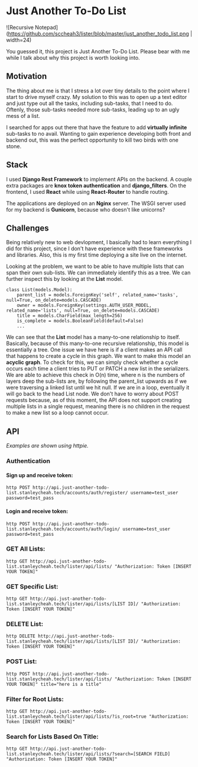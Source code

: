 # Just Another To-Do List 
![Recursive Notepad](https://github.com/sccheah3/lister/blob/master/just_another_todo_list.png | width=24)

You guessed it, this project is Just Another To-Do List. Please bear with me while I talk about why this project is worth looking into.


## Motivation

The thing about me is that I stress a lot over tiny details to the point where I start to drive myself crazy. 
My solution to this was to open up a text editor and just type out all the tasks, including sub-tasks, that I need to do. Oftenly, those sub-tasks needed more sub-tasks, leading up to an ugly mess of a list. 

I searched for apps out there that have the feature to add **virtually infinite** sub-tasks to no avail. Wanting to gain experience developing both front and backend out, this was the perfect opportunity to kill two birds with one stone. 


## Stack

I used **Django Rest Framework** to implement APIs on the backend. A couple extra packages are **knox token authentication** and **django_filters**.
On the frontend, I used **React** while using **React-Router** to handle routing.

The applications are deployed on an **Nginx** server. The WSGI server used for my backend is **Gunicorn**, because who doesn't like unicorns?


## Challenges

Being relatively new to web devlopment, I basically had to learn everything I did for this project, since I don't have experience with these frameworks and libraries. Also, this is my first time deploying a site live on the internet. 

Looking at the problem, we want to be able to have multiple lists that can span their own sub-lists. We can immediately identify this as a tree. We can further inspect this by looking at the **List** model. 


```
class List(models.Model):
	parent_list = models.ForeignKey('self', related_name='tasks', null=True, on_delete=models.CASCADE)
	owner = models.ForeignKey(settings.AUTH_USER_MODEL, related_name='lists', null=True, on_delete=models.CASCADE)
	title = models.CharField(max_length=256)
	is_complete = models.BooleanField(default=False)
	...
```

We can see that the **List** model has a many-to-one relationship to itself. Basically, because of this many-to-one recursive relationship, this model is essentially a tree. One issue we have here is if a client makes an API call that happens to create a cycle in this graph. We want to make this model an **acyclic graph**. To check for this, we can simply check whether a cycle occurs each time a client tries to PUT or PATCH a new list in the serializers. We are able to achieve this check in O(n) time, where n is the numbers of layers deep the sub-lists are, by following the parent_list upwards as if we were traversing a linked list until we hit null. If we are in a loop, eventually it will go back to the head List node. We don't have to worry about POST requests because, as of this moment, the API does not support creating multiple lists in a single request, meaning there is no children in the request to make a new list so a loop cannot occur.


## API

*Examples are shown using httpie.*

### Authentication

#### Sign up and receive token:
```
http POST http://api.just-another-todo-list.stanleycheah.tech/accounts/auth/register/ username=test_user password=test_pass
```

#### Login and receive token:
```
http POST http://api.just-another-todo-list.stanleycheah.tech/accounts/auth/login/ username=test_user password=test_pass
```

### GET All Lists:

```
http GET http://api.just-another-todo-list.stanleycheah.tech/lister/api/lists/ "Authorization: Token [INSERT YOUR TOKEN]"
```

### GET Specific List:

```
http GET http://api.just-another-todo-list.stanleycheah.tech/lister/api/lists/[LIST ID]/ "Authorization: Token [INSERT YOUR TOKEN]"
```

### DELETE List:
```
http DELETE http://api.just-another-todo-list.stanleycheah.tech/lister/api/lists/[LIST ID]/ "Authorization: Token [INSERT YOUR TOKEN]"
```

### POST List:
```
http POST http://api.just-another-todo-list.stanleycheah.tech/lister/api/lists/ "Authorization: Token [INSERT YOUR TOKEN]" title="here is a title" 
```


### Filter for Root Lists:
```
http GET http://api.just-another-todo-list.stanleycheah.tech/lister/api/lists/?is_root=true "Authorization: Token [INSERT YOUR TOKEN]" 
```


### Search for Lists Based On Title:
```
http GET http://api.just-another-todo-list.stanleycheah.tech/lister/api/lists/?search=[SEARCH FIELD] "Authorization: Token [INSERT YOUR TOKEN]" 
```
















